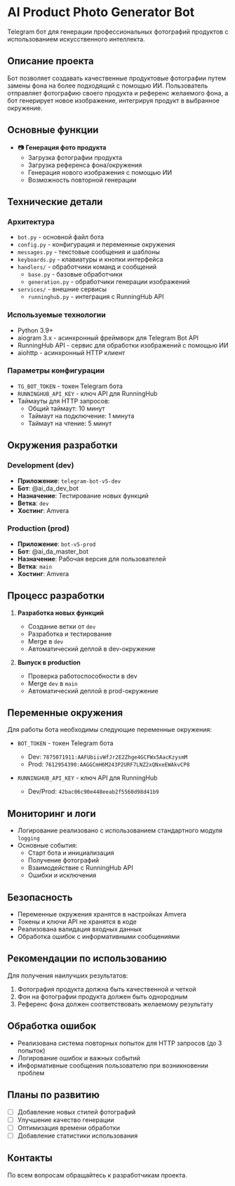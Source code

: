 # AI Product Photo Generator Bot

Telegram бот для генерации профессиональных фотографий продуктов с использованием искусственного интеллекта.

## Описание проекта

Бот позволяет создавать качественные продуктовые фотографии путем замены фона на более подходящий с помощью ИИ. Пользователь отправляет фотографию своего продукта и референс желаемого фона, а бот генерирует новое изображение, интегрируя продукт в выбранное окружение.

## Основные функции

- 📷 **Генерация фото продукта**
  - Загрузка фотографии продукта
  - Загрузка референса фона/окружения
  - Генерация нового изображения с помощью ИИ
  - Возможность повторной генерации

## Технические детали

### Архитектура

- `bot.py` - основной файл бота
- `config.py` - конфигурация и переменные окружения
- `messages.py` - текстовые сообщения и шаблоны
- `keyboards.py` - клавиатуры и кнопки интерфейса
- `handlers/` - обработчики команд и сообщений
  - `base.py` - базовые обработчики
  - `generation.py` - обработчики генерации изображений
- `services/` - внешние сервисы
  - `runninghub.py` - интеграция с RunningHub API

### Используемые технологии

- Python 3.9+
- aiogram 3.x - асинхронный фреймворк для Telegram Bot API
- RunningHub API - сервис для обработки изображений с помощью ИИ
- aiohttp - асинхронный HTTP клиент

### Параметры конфигурации

- `TG_BOT_TOKEN` - токен Telegram бота
- `RUNNINGHUB_API_KEY` - ключ API для RunningHub
- Таймауты для HTTP запросов:
  - Общий таймаут: 10 минут
  - Таймаут на подключение: 1 минута
  - Таймаут на чтение: 5 минут

## Окружения разработки

### Development (dev)
- **Приложение**: `telegram-bot-v5-dev`
- **Бот**: @ai_da_dev_bot
- **Назначение**: Тестирование новых функций
- **Ветка**: `dev`
- **Хостинг**: Amvera

### Production (prod)
- **Приложение**: `bot-v5-prod`
- **Бот**: @ai_da_master_bot
- **Назначение**: Рабочая версия для пользователей
- **Ветка**: `main`
- **Хостинг**: Amvera

## Процесс разработки

1. **Разработка новых функций**
   - Создание ветки от `dev`
   - Разработка и тестирование
   - Merge в `dev`
   - Автоматический деплой в dev-окружение

2. **Выпуск в production**
   - Проверка работоспособности в dev
   - Merge `dev` в `main`
   - Автоматический деплой в prod-окружение

## Переменные окружения

Для работы бота необходимы следующие переменные окружения:

- `BOT_TOKEN` - токен Telegram бота
  - Dev: `7875071911:AAFUbiivWfJr2E2Zhge4GCFWx5AacKzysmM`
  - Prod: `7612954390:AAGGCmH6M243P2URF7LNZ2xQNxeEWAkvCP8`

- `RUNNINGHUB_API_KEY` - ключ API для RunningHub
  - Dev/Prod: `42bac06c90e448eeab2f5560d98d41b9`

## Мониторинг и логи

- Логирование реализовано с использованием стандартного модуля `logging`
- Основные события:
  - Старт бота и инициализация
  - Получение фотографий
  - Взаимодействие с RunningHub API
  - Ошибки и исключения

## Безопасность

- Переменные окружения хранятся в настройках Amvera
- Токены и ключи API не хранятся в коде
- Реализована валидация входных данных
- Обработка ошибок с информативными сообщениями

## Рекомендации по использованию

Для получения наилучших результатов:
1. Фотография продукта должна быть качественной и четкой
2. Фон на фотографии продукта должен быть однородным
3. Референс фона должен соответствовать желаемому результату

## Обработка ошибок

- Реализована система повторных попыток для HTTP запросов (до 3 попыток)
- Логирование ошибок и важных событий
- Информативные сообщения пользователю при возникновении проблем

## Планы по развитию

- [ ] Добавление новых стилей фотографий
- [ ] Улучшение качество генерации
- [ ] Оптимизация времени обработки
- [ ] Добавление статистики использования

## Контакты

По всем вопросам обращайтесь к разработчикам проекта.
